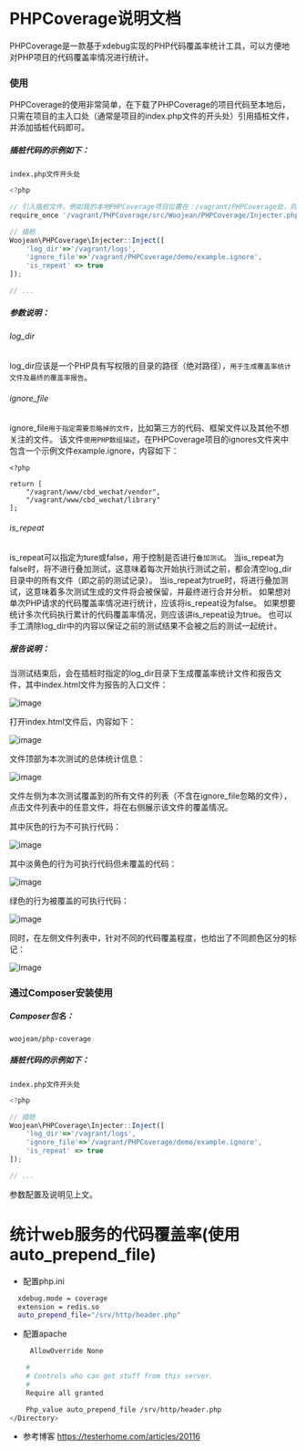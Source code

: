 # PHPCoverage说明文档
PHPCoverage是一款基于xdebug实现的PHP代码覆盖率统计工具，可以方便地对PHP项目的代码覆盖率情况进行统计。


### 使用
PHPCoverage的使用非常简单，在下载了PHPCoverage的项目代码至本地后，只需在项目的主入口处（通常是项目的index.php文件的开头处）引用插桩文件，并添加插桩代码即可。

##### 插桩代码的示例如下：
`index.php文件开头处`

```javascript
<?php

// 引入插桩文件，例如我的本地PHPCoverage项目位置在：/vagrant/PHPCoverage处，则如下引用
require_once '/vagrant/PHPCoverage/src/Woojean/PHPCoverage/Injecter.php';

// 插桩
Woojean\PHPCoverage\Injecter::Inject([
	'log_dir'=>'/vagrant/logs',
	'ignore_file'=>'/vagrant/PHPCoverage/demo/example.ignore',
	'is_repeat' => true 
]);

// ...
```

##### 参数说明：
###### log_dir
log_dir应该是一个PHP具有写权限的目录的路径（绝对路径），`用于生成覆盖率统计文件及最终的覆盖率报告`。

###### ignore_file
ignore_file`用于指定需要忽略掉的文件`，比如第三方的代码、框架文件以及其他不想关注的文件。
该文件`使用PHP数组描述`，在PHPCoverage项目的ignores文件夹中包含一个示例文件example.ignore，内容如下：
```
<?php

return [
	"/vagrant/www/cbd_wechat/vendor",
	"/vagrant/www/cbd_wechat/library"
];
```

###### is_repeat
is_repeat可以指定为ture或false，用于控制是否进行`叠加测试`。
当is_repeat为false时，将不进行叠加测试，这意味着每次开始执行测试之前，都会清空log_dir目录中的所有文件（即之前的测试记录）。
当is_repeat为true时，将进行叠加测试，这意味着多次测试生成的文件将会被保留，并最终进行合并分析。
如果想对单次PHP请求的代码覆盖率情况进行统计，应该将is_repeat设为false。
如果想要统计多次代码执行累计的代码覆盖率情况，则应该讲is_repeat设为true。
也可以手工清除log_dir中的内容以保证之前的测试结果不会被之后的测试一起统计。


##### 报告说明：
当测试结束后，会在插桩时指定的log_dir目录下生成覆盖率统计文件和报告文件，其中index.html文件为报告的入口文件：

 ![image](https://github.com/woojean/PHPCoverage/raw/master/imgs/files.jpg)

打开index.html文件后，内容如下：

 ![image](https://github.com/woojean/PHPCoverage/raw/master/imgs/reporter.jpg)


文件顶部为本次测试的总体统计信息：

 ![image](https://github.com/woojean/PHPCoverage/raw/master/imgs/sum.jpg)



文件左侧为本次测试覆盖到的所有文件的列表（不含在ignore_file忽略的文件），点击文件列表中的任意文件，将在右侧展示该文件的覆盖情况。

其中灰色的行为不可执行代码：

 ![image](https://github.com/woojean/PHPCoverage/raw/master/imgs/unexec.jpg)


其中淡黄色的行为可执行代码但未覆盖的代码：

 ![image](https://github.com/woojean/PHPCoverage/raw/master/imgs/uncove.jpg)


绿色的行为被覆盖的可执行代码：

 ![image](https://github.com/woojean/PHPCoverage/raw/master/imgs/covered.jpg)


同时，在左侧文件列表中，针对不同的代码覆盖程度，也给出了不同颜色区分的标记：

 ![image](https://github.com/woojean/PHPCoverage/raw/master/imgs/colored.jpg)


### 通过Composer安装使用

##### Composer包名：
`woojean/php-coverage`

##### 插桩代码的示例如下：
`index.php文件开头处`

```javascript
<?php

// 插桩
Woojean\PHPCoverage\Injecter::Inject([
	'log_dir'=>'/vagrant/logs',
	'ignore_file'=>'/vagrant/PHPCoverage/demo/example.ignore',
	'is_repeat' => true 
]);

// ...
```
参数配置及说明见上文。



# 统计web服务的代码覆盖率(使用auto_prepend_file)

* 配置php.ini

```bash
  xdebug.mode = coverage
  extension = redis.so
  auto_prepend_file="/srv/http/header.php"
```

* 配置apache
```bash
     AllowOverride None

    #
    # Controls who can get stuff from this server.
    #
    Require all granted

    Php_value auto_prepend_file /srv/http/header.php
</Directory>

```

* 参考博客
  https://testerhome.com/articles/20116
